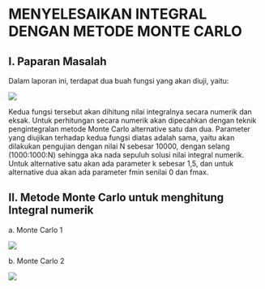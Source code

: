 # MENYELESAIKAN INTEGRAL DENGAN METODE MONTE CARLO

## I. Paparan Masalah
Dalam laporan ini, terdapat dua buah fungsi yang akan diuji, yaitu:

<img src="https://user-images.githubusercontent.com/38347258/56418848-6342a400-62c2-11e9-9f4e-4168c2bfb82a.png">

Kedua fungsi tersebut akan dihitung nilai integralnya secara numerik dan eksak. Untuk perhitungan secara numerik akan dipecahkan dengan teknik pengintegralan metode Monte Carlo alternative satu dan dua. Parameter yang diujikan terhadap kedua fungsi diatas adalah sama, yaitu akan dilakukan pengujian dengan nilai N sebesar 10000, dengan selang (1000:1000:N) sehingga aka nada sepuluh solusi nilai integral numerik. Untuk alternative satu akan ada parameter k sebesar 1,5, dan untuk alternative dua akan ada parameter fmin senilai 0 dan fmax.

## II.	Metode Monte Carlo untuk menghitung Integral numerik

a. Monte Carlo 1

<img src="https://user-images.githubusercontent.com/38347258/56419204-a3565680-62c3-11e9-82df-2754e1c1427e.jpg">

b. Monte Carlo 2

<img src="https://user-images.githubusercontent.com/38347258/56419432-6f2f6580-62c4-11e9-9d51-646036ca863c.jpg">
